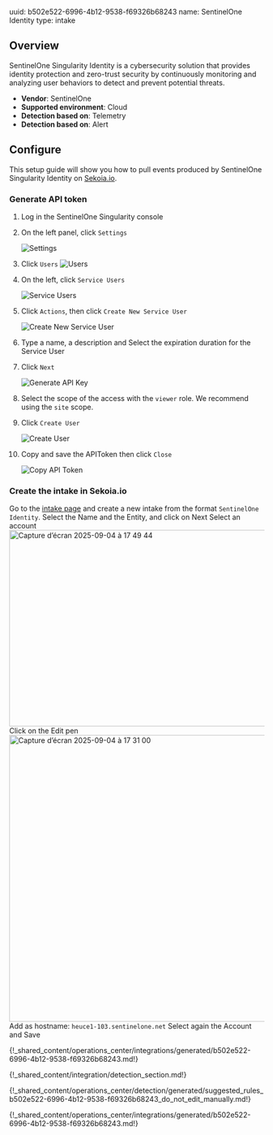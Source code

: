 uuid: b502e522-6996-4b12-9538-f69326b68243
name: SentinelOne Identity
type: intake

## Overview
SentinelOne Singularity Identity is a cybersecurity solution that provides identity protection and zero-trust security by continuously monitoring and analyzing user behaviors to detect and prevent potential threats.

- **Vendor**: SentinelOne
- **Supported environment**: Cloud
- **Detection based on**: Telemetry
- **Detection based on**: Alert

## Configure

This setup guide will show you how to pull events produced by SentinelOne Singularity Identity on [Sekoia.io](https://app.sekoia.io/).

### Generate API token

1. Log in the SentinelOne Singularity console
2. On the left panel, click `Settings`

    ![Settings](/assets/operation_center/integration_catalog/cloud_and_saas/sentinelone_identity/01-Settings.png)

3. Click `Users`
    ![Users](/assets/operation_center/integration_catalog/cloud_and_saas/sentinelone_identity/02-Users.png)

4. On the left, click `Service Users`
    
    ![Service Users](/assets/operation_center/integration_catalog/cloud_and_saas/sentinelone_identity/03-Service_users.png)

5. Click `Actions`, then click `Create New Service User`

    ![Create New Service User](/assets/operation_center/integration_catalog/cloud_and_saas/sentinelone_identity/04-Create_new_services_users.png)

6. Type a name, a description and Select the expiration duration for the Service User
7. Click `Next`

    ![Generate API Key](/assets/operation_center/integration_catalog/cloud_and_saas/sentinelone_identity/05-Generate.png)

8. Select the scope of the access with the `viewer` role. We recommend using the `site` scope.
9. Click `Create User`

    ![Create User](/assets/operation_center/integration_catalog/cloud_and_saas/sentinelone_identity/06-Scope.png)

10. Copy and save the APIToken then click `Close`
    
    ![Copy API Token](/assets/operation_center/integration_catalog/cloud_and_saas/sentinelone_identity/07-APIToken.png)

### Create the intake in Sekoia.io

Go to the [intake page](https://app.sekoia.io/operations/intakes) and create a new intake from the format `SentinelOne Identity`.
Select the Name and the Entity, and click on Next 
Select an account
<img width="917" height="387" alt="Capture d’écran 2025-09-04 à 17 49 44" src="https://github.com/user-attachments/assets/660a2026-ca87-4685-8593-a49b8147fc81" />
Click on the Edit pen
<img width="800" height="565" alt="Capture d’écran 2025-09-04 à 17 31 00" src="https://github.com/user-attachments/assets/6b4c14c1-9f7d-4c71-a528-c18e242f0dbf" />
Add as hostname: `heuce1-103.sentinelone.net`
Select again the Account and Save

{!_shared_content/operations_center/integrations/generated/b502e522-6996-4b12-9538-f69326b68243.md!}

{!_shared_content/integration/detection_section.md!}

{!_shared_content/operations_center/detection/generated/suggested_rules_b502e522-6996-4b12-9538-f69326b68243_do_not_edit_manually.md!}

{!_shared_content/operations_center/integrations/generated/b502e522-6996-4b12-9538-f69326b68243.md!}
